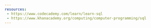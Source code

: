 ```yaml
---
resources:
 - https://www.codecademy.com/learn/learn-sql
 - https://www.khanacademy.org/computing/computer-programming/sql
---
```

